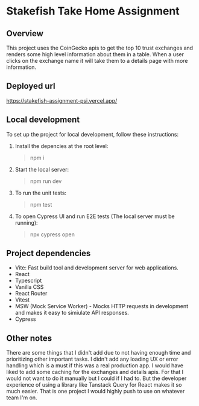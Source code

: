# Stakefish Take Home Assignment

## Overview

This project uses the CoinGecko apis to get the top 10 trust exchanges and renders some high level information about them in a table. When a user clicks on the exchange name it will take them to a details page with more information.

## Deployed url

https://stakefish-assignment-psi.vercel.app/

## Local development

To set up the project for local development, follow these instructions:

1. Install the depencies at the root level:

   > npm i

2. Start the local server:

   > npm run dev

3. To run the unit tests:

   > npm test

4. To open Cypress UI and run E2E tests (The local server must be running):

   > npx cypress open

## Project dependencies

- Vite: Fast build tool and development server for web applications.
- React
- Typescript
- Vanilla CSS
- React Router
- Vitest
- MSW (Mock Service Worker) - Mocks HTTP requests in development and makes it easy to simiulate API responses.
- Cypress

## Other notes

There are some things that I didn't add due to not having enough time and prioritizing other important tasks. I didn't add any loading UX or error handling which is a must if this was a real production app. I would have liked to add some caching for the exchanges and details apis. For that I would not want to do it manually but I could if I had to. But the developer experience of using a library like Tanstack Query for React makes it so much easier. That is one project I would highly push to use on whatever team I'm on.
